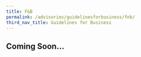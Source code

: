 ```yaml
---
title: F&B
permalink: /advisories/guidelinesforbusiness/fnb/
third_nav_title: Guidelines for Business
---
```


## **Coming Soon...**
